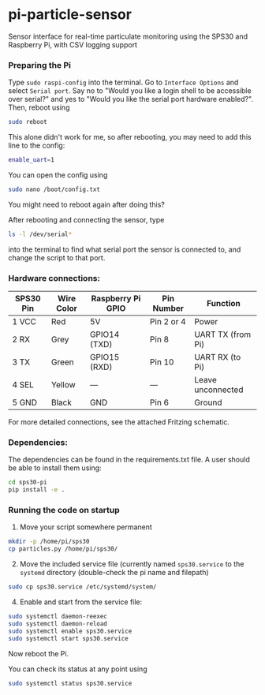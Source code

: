# pi-particle-sensor
Sensor interface for real-time particulate monitoring using the SPS30 and Raspberry Pi, with CSV logging support

### Preparing the Pi
Type  `sudo raspi-config` into the terminal. Go to `Interface Options` and select `Serial port`. Say no to "Would you like a login shell to be accessible over serial?" and yes to "Would you like the serial port hardware enabled?". Then, reboot using 

```bash
sudo reboot
```

This alone didn't work for me, so after rebooting, you may need to add this line to the config: 

```bash
enable_uart=1
```

You can open the config using 

```bash 
sudo nano /boot/config.txt
```

You might need to reboot again after doing this? 

After rebooting and connecting the sensor, type 

```bash
ls -l /dev/serial*
```

into the terminal to find what serial port the sensor is connected to, and change the script to that port.

### Hardware connections:

| SPS30 Pin | Wire Color | Raspberry Pi GPIO | Pin Number | Function             |
|-----------|------------|-------------------|-------------|---------------------|
| 1 VCC     | Red        | 5V                | Pin 2 or 4  | Power               |
| 2 RX      | Grey       | GPIO14 (TXD)      | Pin 8       | UART TX (from Pi)   |
| 3 TX      | Green      | GPIO15 (RXD)      | Pin 10      | UART RX (to Pi)     |
| 4 SEL     | Yellow     | —                 | —           | Leave unconnected   |
| 5 GND     | Black      | GND               | Pin 6       | Ground              |

For more detailed connections, see the attached Fritzing schematic.


### Dependencies:
The dependencies can be found in the requirements.txt file. A user should be able to install them using:
```bash
cd sps30-pi
pip install -e .
```


### Running the code on startup
1) Move your script somewhere permanent

```bash
mkdir -p /home/pi/sps30
cp particles.py /home/pi/sps30/
```

2) Move the included service file (currently named $\texttt{sps30.service}$ to the $\texttt{systemd}$ directory (double-check the pi name and filepath)
   
```bash
sudo cp sps30.service /etc/systemd/system/
```

4) Enable and start from the service file:
```bash
sudo systemctl daemon-reexec
sudo systemctl daemon-reload
sudo systemctl enable sps30.service
sudo systemctl start sps30.service
```
Now reboot the Pi.

You can check its status at any point using

```bash
sudo systemctl status sps30.service
```
